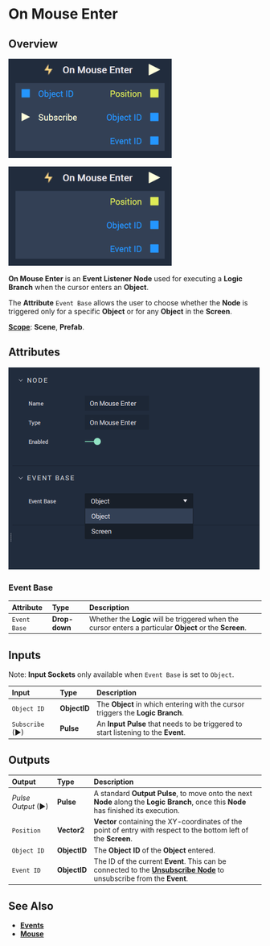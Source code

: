# On Mouse Enter

## Overview

![The On Mouse Enter Node with Object base.](../../../.gitbook/assets/node-on-mouse-enter-objbase.png)

![The On Mouse Enter Node with Screen base.](../../../.gitbook/assets/node-on-mouse-enter-screenbase2.png)

**On Mouse Enter** is an **Event Listener** **Node** used for executing a **Logic Branch** when the cursor enters an **Object**.

The **Attribute** `Event Base` allows the user to choose whether the **Node** is triggered only for a specific **Object** or for any **Object** in the **Screen**.

[**Scope**](../../overview.md#scopes): **Scene**, **Prefab**.

## Attributes

![The On Mouse Enter Node Attributes.](../../../.gitbook/assets/node-on-mouse-enter-attri.png)

### Event Base

| Attribute | Type | Description |
| :--- | :--- | :--- |
| `Event Base` | **Drop-down** | Whether the **Logic** will be triggered when the cursor enters a particular **Object** or the **Screen**.  |

## Inputs

Note: **Input Sockets** only available when `Event Base` is set to `Object`.

| Input | Type | Description |
| :--- | :--- | :--- |
| `Object ID` | **ObjectID** | The **Object** in which entering with the cursor triggers the **Logic Branch**. |
| `Subscribe` (►)|**Pulse** | An **Input Pulse** that needs to be triggered to start listening to the **Event**. |

## Outputs

| Output | Type | Description |
| :--- | :--- | :--- |
| _Pulse Output_ \(►\) | **Pulse** | A standard **Output Pulse**, to move onto the next **Node** along the **Logic Branch**, once this **Node** has finished its execution. |
| `Position` | **Vector2** | **Vector** containing the XY-coordinates of the point of entry with respect to the bottom left of the **Screen**. |
| `Object ID` | **ObjectID** | The **Object ID** of the **Object** entered. |
|`Event ID`| **ObjectID**| The ID of the current **Event**. This can be connected to the [**Unsubscribe Node**](../unsubscribe.md) to unsubscribe from the **Event**.|

## See Also

* [**Events**](../)
* [**Mouse**](./)

